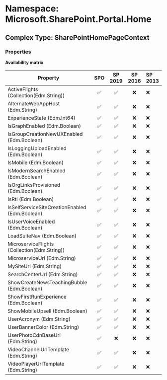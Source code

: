 # Namespace: Microsoft.SharePoint.Portal.Home

## Complex Type: SharePointHomePageContext

### Properties

**Availability matrix**

Property | SPO | SP 2019 | SP 2016 | SP 2013
----------|:---:|:-------:|:-------:|:-------
ActiveFlights (Collection(Edm.String)) | ✅ | ✅ | ❌ | ❌
AlternateWebAppHost (Edm.String) | ✅ | ✅ | ❌ | ❌
ExperienceState (Edm.Int64) | ✅ | ✅ | ❌ | ❌
IsGraphEnabled (Edm.Boolean) | ✅ | ✅ | ❌ | ❌
IsGroupCreationNewUXEnabled (Edm.Boolean) | ✅ | ✅ | ❌ | ❌
IsLoggingUploadEnabled (Edm.Boolean) | ✅ | ✅ | ❌ | ❌
IsMobile (Edm.Boolean) | ✅ | ✅ | ❌ | ❌
IsModernSearchEnabled (Edm.Boolean) | ✅ | ✅ | ❌ | ❌
IsOrgLinksProvisioned (Edm.Boolean) | ✅ | ✅ | ❌ | ❌
IsRtl (Edm.Boolean) | ✅ | ✅ | ❌ | ❌
IsSelfServiceSiteCreationEnabled (Edm.Boolean) | ✅ | ✅ | ❌ | ❌
IsUserVoiceEnabled (Edm.Boolean) | ✅ | ✅ | ❌ | ❌
LoadSuiteNav (Edm.Boolean) | ✅ | ✅ | ❌ | ❌
MicroserviceFlights (Collection(Edm.String)) | ✅ | ✅ | ❌ | ❌
MicroserviceUrl (Edm.String) | ✅ | ✅ | ❌ | ❌
MySiteUrl (Edm.String) | ✅ | ✅ | ❌ | ❌
SearchCenterUrl (Edm.String) | ✅ | ✅ | ❌ | ❌
ShowCreateNewsTeachingBubble (Edm.Boolean) | ✅ | ✅ | ❌ | ❌
ShowFirstRunExperience (Edm.Boolean) | ✅ | ✅ | ❌ | ❌
ShowMobileUpsell (Edm.Boolean) | ✅ | ✅ | ❌ | ❌
UserAcronym (Edm.String) | ✅ | ✅ | ❌ | ❌
UserBannerColor (Edm.String) | ✅ | ✅ | ❌ | ❌
UserPhotoCdnBaseUrl (Edm.String) | ✅ | ❌ | ❌ | ❌
VideoChannelUrlTemplate (Edm.String) | ✅ | ✅ | ❌ | ❌
VideoPlayerUrlTemplate (Edm.String) | ✅ | ✅ | ❌ | ❌